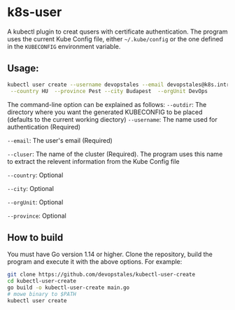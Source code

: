 # k8s-user
A kubectl plugin to creat qusers with certificate authentication. The program uses the current Kube Config file, either `~/.kube/config` or the one defined in the `KUBECONFIG` environment variable.

## Usage:

```bash
kubectl user create --username devopstales --email devopstales@k8s.intra --cluster k8s-main \
 --country HU  --province Pest --city Budapest  --orgUnit DevOps 
```

The command-line option can be explained as follows:
`--outdir`: The directory where you want the generated KUBECONFIG to be placed (defaults to the current working diectory)
`--username`: The name used for authentication (Required)

`--email`: The user's email (Required)

`--cluser`: The name of the cluster (Required). The program uses this name to extract the relevent information from the Kube Config file

`--country`: Optional

`--city`: Optional

`--orgUnit`: Optional

`--province`: Optional
## How to build

You must have Go version 1.14 or higher. Clone the repository, build the program and execute it with the above options. For example:

```bash
git clone https://github.com/devopstales/kubectl-user-create
cd kubectl-user-create
go build -o kubectl-user-create main.go
# mowe binary to $PATH
kubectl user create
```
